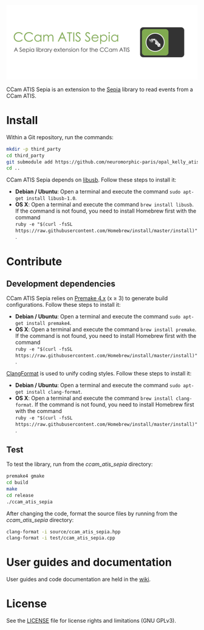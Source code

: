 ![ccamAtisSepia](banner.png "The CCam ATIS Sepia banner")

CCam ATIS Sepia is an extension to the [Sepia](https://github.com/neuromorphic-paris/sepia) library to read events from a CCam ATIS.

# Install

Within a Git repository, run the commands:

```sh
mkdir -p third_party
cd third_party
git submodule add https://github.com/neuromorphic-paris/opal_kelly_atis_sepia.git
cd ..
```

CCam ATIS Sepia depends on [libusb](http://libusb.info). Follow these steps to install it:
  - __Debian / Ubuntu__: Open a terminal and execute the command `sudo apt-get install libusb-1.0`.
  - __OS X__: Open a terminal and execute the command `brew install libusb`. If the command is not found, you need to install Homebrew first with the command<br />
  `ruby -e "$(curl -fsSL https://raw.githubusercontent.com/Homebrew/install/master/install)"`.

# Contribute

## Development dependencies

CCam ATIS Sepia relies on [Premake 4.x](https://github.com/premake/premake-4.x) (x ≥ 3) to generate build configurations. Follow these steps to install it:
- __Debian / Ubuntu__: Open a terminal and execute the command `sudo apt-get install premake4`.
- __OS X__: Open a terminal and execute the command `brew install premake`. If the command is not found, you need to install Homebrew first with the command<br />
`ruby -e "$(curl -fsSL https://raw.githubusercontent.com/Homebrew/install/master/install)"`.

[ClangFormat](https://clang.llvm.org/docs/ClangFormat.html) is used to unify coding styles. Follow these steps to install it:
- __Debian / Ubuntu__: Open a terminal and execute the command `sudo apt-get install clang-format`.
- __OS X__: Open a terminal and execute the command `brew install clang-format`. If the command is not found, you need to install Homebrew first with the command<br />
`ruby -e "$(curl -fsSL https://raw.githubusercontent.com/Homebrew/install/master/install)"`.

## Test

To test the library, run from the *ccam_atis_sepia* directory:
```sh
premake4 gmake
cd build
make
cd release
./ccam_atis_sepia
```

After changing the code, format the source files by running from the *ccam_atis_sepia* directory:
```sh
clang-format -i source/ccam_atis_sepia.hpp
clang-format -i test/ccam_atis_sepia.cpp
```

# User guides and documentation

User guides and code documentation are held in the [wiki](https://github.com/neuromorphic-paris/ccamAtisSepia/wiki).

# License

See the [LICENSE](LICENSE.txt) file for license rights and limitations (GNU GPLv3).
